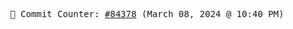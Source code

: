<p align="center">
    <samp>
        📮 Commit Counter: <a href="https://github.com/Javascript-void0/Javascript-void0/commits/main">#84378</a> (March 08, 2024 @ 10:40 PM)
    </samp>
</p>